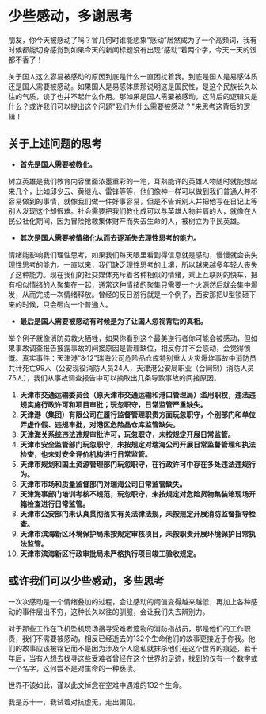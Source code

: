 # 少些感动，多谢思考




朋友，你今天被感动了吗？曾几何时谁能想象“感动”居然成为了一个高频词，我有时候都能切身感觉到如果今天的新闻标题没有出现“感动“着两个字，今天一天的饭都不香了！

关于国人这么容易被感动的原因到底是什么一直困扰着我。到底是国人是易感体质还是国人需要被感动。如果国人是易感体质那说明这是国民性，是这个民族长久以往的气质，谈了也并不起什么作用。那如果是国人需要被感动，这背后的逻辑又是什么？或许我们可以提出这个问题"我们为什么需要被感动？"来思考这背后的逻辑！

## **关于上述问题的思考**

- **首先是国人需要被教化。**

树立英雄是我们教育内容里面浓墨重彩的一笔，耳熟能详的英雄人物随时就能想起来几个，比如邱少云、黄继光、雷锋等等，他们像神一样可以做到我们普通人并不容易做到的事情，就像我们做一件好事容易，但是不告诉别人并把他写在日记上等别人发现这个却很难。社会需要把我们教化成可以与英雄人物并肩的人，就像在人民公社化期间，因为冒险抢救集体财产而失去生命的人，被树立为平民英雄。

- **其次是国人需要被情绪化从而去逐渐失去理性思考的能力。**

情绪能影响我们理性思考，如果我们每天眼里看到得信息就是感动，慢慢就会丧失理性思考的能力。一直以来，我们缺乏理性思考的土壤，所以越来越多年轻人丧失了这种能力。现在我们的社交媒体充斥着各种相似的情绪，乘上互联网的快车，把有相似情绪的人聚集在一起，通常这种情绪的聚集只需要一个火源然后就会集中爆发，从而完成一次情绪释放。曾经的反日游行就是一个例子，西安那把U型锁砸下来的时候，只会砸向一个普通人。

- **最后是国人需要被感动有时候是为了让国人忽视背后的真相。**

举个例子就像消防员救火牺牲，如果你看到这个最美逆行者你可能会被感动，但如果事故调查报告披露事故的间接原因是管理缺位，相反你并不会感动，会觉得愤慨。真实事件：天津港“8·12”瑞海公司危险品仓库特别重大火灾爆炸事故中消防员共计死亡99人（公安现役消防人员24人，天津港公安局职业（合同制）消防人员75人），我们从事故调查报告中可以摘取出几条导致事故的间接原因。

1. **天津市交通运输委员会（原天津市交通运输和港口管理局）滥用职权，违法违规实施行政许可和项目审批；玩忽职守，日常监管严重缺失。**
2. **天津港（集团）有限公司在履行监督管理职责方面玩忽职守，个别部门和单位弄虚作假、违规审批，对港区危险品仓库监管缺失。**
3. **天津海关系统违法违规审批许可，玩忽职守，未按规定开展日常监管。**
4. **天津市安全监管部门玩忽职守，未按规定对瑞海公司开展日常监督管理和执法检查，也未对安全评价机构进行日常监管。**
5. **天津市规划和国土资源管理部门玩忽职守，在行政许可中存在多处违法违规行为。**
6. **天津市市场和质量监督部门对瑞海公司日常监管缺失。**
7. **天津海事部门培训考核不规范，玩忽职守，未按规定对危险货物集装箱现场开箱检查进行日常监管。**
8. **天津市公安部门未认真贯彻落实有关法律法规，未按规定开展消防监督指导检查。**
9. **天津市滨海新区环境保护局未按规定审核项目，未按职责开展环境保护日常执法监管。**
10. **天津市滨海新区行政审批局未严格执行项目竣工验收规定。**

## **或许我们可以少些感动，多些思考**

一次次感动是一个情绪叠加的过程，会让感动的阈值变得越来越低，再加上各种感动的事件层出不穷，这种长久以往的驯服，会让我们失去辨别力。

对于那些工作在飞机坠机现场搜寻受难者遗物的消防指战员，那是他们的工作职责，我们不需要被感动，相反已经逝去的132个生命他们的故事更接近于你我。他们的故事应该被铭记而不是因为涉及个人隐私就抹杀他们在这个世界的痕迹，若干年后，当有人想去找寻这些受难者曾经在这个世界的足迹，找到的仅有一个数字或一个名字，这何尝不是对生命的一种亵渎。

世界不该如此，谨以此文悼念在空难中遇难的132个生命。

我是苏十一，我试着对抗虚无，走出偏见。
